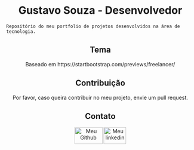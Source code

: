 <h1 align="center">Gustavo Souza - Desenvolvedor</h1>

```
Repositório do meu portfolio de projetos desenvolvidos na área de tecnologia.
```

<h2 align="center">Tema</h2>

<p align="center">Baseado em https://startbootstrap.com/previews/freelancer/</p>


<h2 align="center">Contribuição</h2>


<p align="center">Por favor, caso queira contribuir no meu projeto, envie um pull request.</p>


<h2 align="center">Contato</h2>
<p align="center">

<img src="https://marcas-logos.net/wp-content/uploads/2020/03/GITHUB-LOGO-768x432.png" width="75" height="45" alt="Meu Github" href="https://github.com/gussouzauni"/>

<img src="https://s.glbimg.com/po/tt/f/original/2011/04/19/linke.jpg" width="60" height="45" alt="Meu linkedin" href="https://www.linkedin.com/in/gussouza/"/>
</p>
